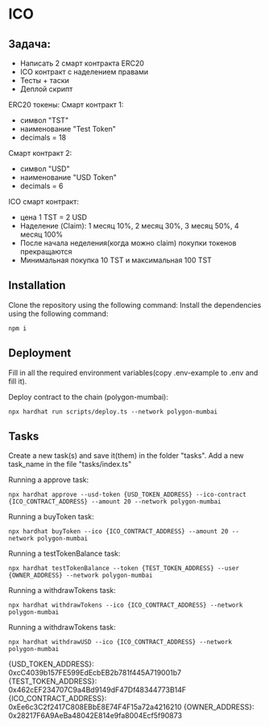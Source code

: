 # ICO

## Задача:
- Написать 2 смарт контракта ERC20
- ICO контракт с наделением правами
- Тесты + таски
- Деплой скрипт

ERC20 токены:
Смарт контракт 1:
- символ "TST"
- наименование "Test Token"
- decimals = 18

Смарт контракт 2:
- символ "USD"
- наименование "USD Token"
- decimals = 6

ICO смарт контракт:

- цена 1 TST = 2 USD
- Наделение (Claim): 1 месяц 10%, 2 месяц 30%, 3 месяц 50%, 4 месяц 100%
- После начала неделения(когда можно claim) покупки токенов прекращаются
- Минимальная покупка 10 TST и максимальная 100 TST

## Installation
Clone the repository using the following command:
Install the dependencies using the following command:
```shell
npm i
```

## Deployment

Fill in all the required environment variables(copy .env-example to .env and fill it). 

Deploy contract to the chain (polygon-mumbai):
```shell
npx hardhat run scripts/deploy.ts --network polygon-mumbai
```

## Tasks

Create a new task(s) and save it(them) in the folder "tasks". Add a new task_name in the file "tasks/index.ts"

Running a approve task:
```shell
npx hardhat approve --usd-token {USD_TOKEN_ADDRESS} --ico-contract {ICO_CONTRACT_ADDRESS} --amount 20 --network polygon-mumbai
```

Running a buyToken task:
```shell
npx hardhat buyToken --ico {ICO_CONTRACT_ADDRESS} --amount 20 --network polygon-mumbai
```

Running a testTokenBalance task:
```shell
npx hardhat testTokenBalance --token {TEST_TOKEN_ADDRESS} --user {OWNER_ADDRESS} --network polygon-mumbai
```

Running a withdrawTokens task:
```shell
npx hardhat withdrawTokens --ico {ICO_CONTRACT_ADDRESS} --network polygon-mumbai
```

Running a withdrawTokens task:
```shell
npx hardhat withdrawUSD --ico {ICO_CONTRACT_ADDRESS} --network polygon-mumbai
```

{USD_TOKEN_ADDRESS}: 0xcC4039b157FE599EdEcbEB2b781f445A719001b7
{TEST_TOKEN_ADDRESS}: 0x462cEF234707C9a4Bd9149dF47Df48344773B14F
{ICO_CONTRACT_ADDRESS}: 0xEe6c3C2f2417C808EBbE8E74F4F15a72a4216210
{OWNER_ADDRESS}: 0x28217F6A9AeBa48042E814e9fa8004Ecf5f90873
